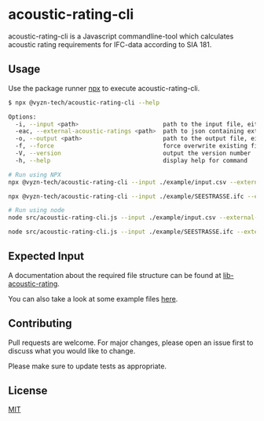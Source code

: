 # acoustic-rating-cli

acoustic-rating-cli is a Javascript commandline-tool which calculates acoustic rating requirements for IFC-data according to SIA 181.

## Usage

Use the package runner [npx](https://github.com/npm/npm/releases/tag/v5.2.0) to execute acoustic-rating-cli.
```bash
$ npx @vyzn-tech/acoustic-rating-cli --help

Options:
  -i, --input <path>                        path to the input file, either .ifc or .csv
  -eac, --external-acoustic-ratings <path>  path to json containing external-acoustic-ratings
  -o, --output <path>                       path to the output file, either .ifc or .csv
  -f, --force                               force overwrite existing file
  -V, --version                             output the version number
  -h, --help                                display help for command
```

```bash
# Run using NPX
npx @vyzn-tech/acoustic-rating-cli --input ./example/input.csv --external-acoustic-ratings ./example/external_acoustic_ratings.json --output test.json

npx @vyzn-tech/acoustic-rating-cli --input ./example/SEESTRASSE.ifc --external-acoustic-ratings ./example/external_acoustic_ratings.json --output test.json

# Run using node
node src/acoustic-rating-cli.js --input ./example/input.csv --external-acoustic-ratings ./example/external_acoustic_ratings.json --output test.json

node src/acoustic-rating-cli.js --input ./example/SEESTRASSE.ifc --external-acoustic-ratings example/external_acoustic_ratings.json --output test.json 
```

## Expected Input
A documentation about the required file structure can be found at [lib-acoustic-rating](https://github.com/vyzn-tech/lib-acoustic-rating#readme).

You can also take a look at some example files [here](example/).

## Contributing
Pull requests are welcome. For major changes, please open an issue first to discuss what you would like to change.

Please make sure to update tests as appropriate.

## License
[MIT](https://choosealicense.com/licenses/mit/)